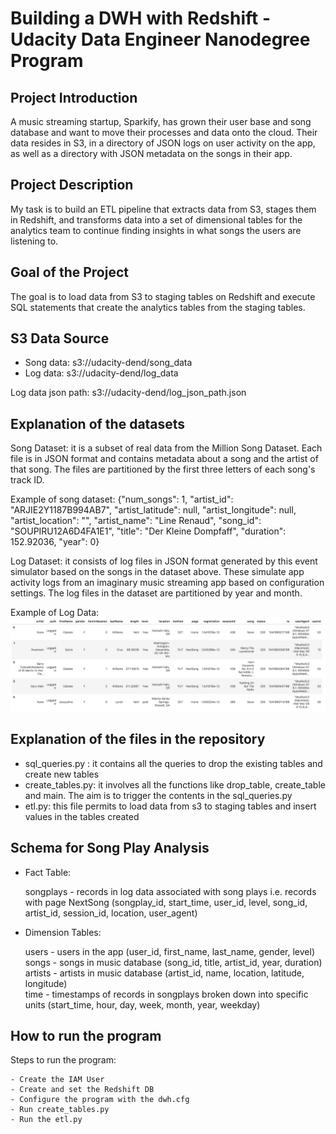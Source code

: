 # Building a DWH with Redshift - Udacity Data Engineer Nanodegree Program 

## Project Introduction

A music streaming startup, Sparkify, has grown their user base and song database and want to move their processes and data onto the cloud. Their data resides in S3, in a directory of JSON logs on user activity on the app, as well as a directory with JSON metadata on the songs in their app.

## Project Description

My task is to build an ETL pipeline that extracts  data from S3, stages them in Redshift, and transforms data into a set of dimensional tables for the analytics team to continue finding insights in what songs the users are listening to. 

## Goal of the Project

The goal is to load data from S3 to staging tables on Redshift and execute SQL statements that create the analytics tables from the staging tables.

## S3 Data Source

- Song data: s3://udacity-dend/song_data
- Log data: s3://udacity-dend/log_data

Log data json path: s3://udacity-dend/log_json_path.json

## Explanation of the datasets

Song Dataset: it is a subset of real data from the Million Song Dataset. Each file is in JSON format and contains metadata about a song and the artist of that song. The files are partitioned by the first three letters of each song's track ID. 

Example of song dataset: {"num_songs": 1, "artist_id": "ARJIE2Y1187B994AB7", "artist_latitude": null, "artist_longitude": null, "artist_location": "", "artist_name": "Line Renaud", "song_id": "SOUPIRU12A6D4FA1E1", "title": "Der Kleine Dompfaff", "duration": 152.92036, "year": 0}

Log Dataset: it consists of log files in JSON format generated by this event simulator based on the songs in the dataset above. These simulate app activity logs from an imaginary music streaming app based on configuration settings. The log files in the dataset are partitioned by year and month.

Example of Log Data:
![alt text](log_dataset.JPG)

## Explanation of the files in the repository

- sql_queries.py : it contains all the queries to drop the existing tables and create new tables 
- create_tables.py: it involves all the functions like drop_table, create_table and main. The aim is to trigger the contents in the sql_queries.py
- etl.py: this file permits to load data from s3 to staging tables and insert values in the tables created


## Schema for Song Play Analysis

- Fact Table:

    songplays - records in log data associated with song plays i.e. records with page NextSong
    (songplay_id, start_time, user_id, level, song_id, artist_id, session_id, location, user_agent)

- Dimension Tables:

    users - users in the app (user_id, first_name, last_name, gender, level)
    songs - songs in music database (song_id, title, artist_id, year, duration)
    artists - artists in music database (artist_id, name, location, latitude, longitude)    
    time - timestamps of records in songplays broken down into specific units (start_time, hour, day, week, month, year, weekday)

## How to run the program 

Steps to run the program:

    - Create the IAM User
    - Create and set the Redshift DB
    - Configure the program with the dwh.cfg
    - Run create_tables.py
    - Run the etl.py
